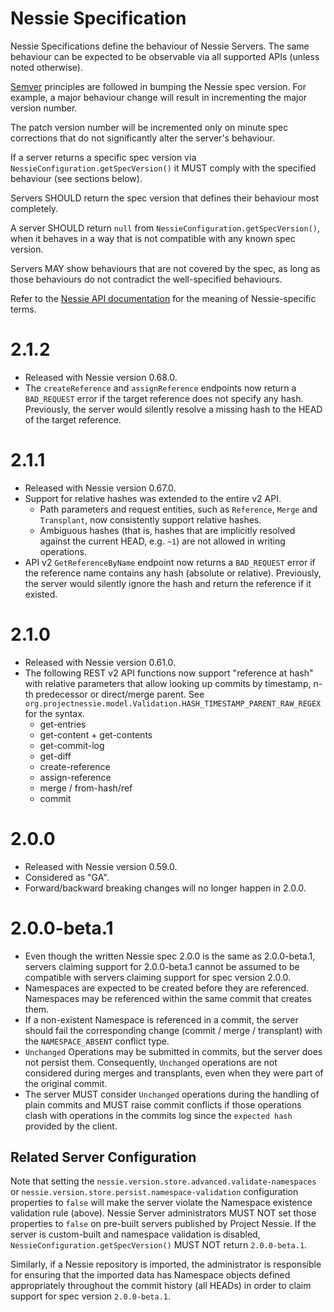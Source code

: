 # Nessie Specification

Nessie Specifications define the behaviour of Nessie Servers. The same behaviour can be expected to be observable
via all supported APIs (unless noted otherwise).

[Semver](https://semver.org/spec/v2.0.0.html) principles are followed in bumping the Nessie spec version.
For example, a major behaviour change will result in incrementing the major version number.

The patch version number will be incremented only on minute spec corrections that do not significantly alter the 
server's behaviour.

If a server returns a specific spec version via `NessieConfiguration.getSpecVersion()` it MUST comply with the
specified behaviour (see sections below).

Servers SHOULD return the spec version that defines their behaviour most completely.

A server SHOULD return `null` from `NessieConfiguration.getSpecVersion()`, when it behaves in a way that is not
compatible with any known spec version.

Servers MAY show behaviours that are not covered by the spec, as long as those behaviours do not contradict the
well-specified behaviours.

Refer to the [Nessie API documentation](./README.md) for the meaning of Nessie-specific terms.

# 2.1.2

* Released with Nessie version 0.68.0.
* The `createReference` and `assignReference` endpoints now return a `BAD_REQUEST` error if the target reference
  does not specify any hash. Previously, the server would silently resolve a missing hash to the HEAD of the target
  reference.

# 2.1.1

* Released with Nessie version 0.67.0.
* Support for relative hashes was extended to the entire v2 API. 
  * Path parameters and request entities, such as `Reference`, `Merge` and `Transplant`, now 
    consistently support relative hashes. 
  * Ambiguous hashes (that is, hashes that are implicitly resolved against the current HEAD, e.g.
    `~1`) are not allowed in writing operations.
* API v2 `GetReferenceByName` endpoint now returns a `BAD_REQUEST` error if the reference name 
  contains any hash (absolute or relative). Previously, the server would silently ignore the
  hash and return the reference if it existed.

# 2.1.0

* Released with Nessie version 0.61.0.
* The following REST v2 API functions now support "reference at hash" with relative parameters that
  allow looking up commits by timestamp, n-th predecessor or direct/merge parent.
  See `org.projectnessie.model.Validation.HASH_TIMESTAMP_PARENT_RAW_REGEX` for the syntax.
  * get-entries
  * get-content + get-contents
  * get-commit-log
  * get-diff
  * create-reference
  * assign-reference
  * merge / from-hash/ref
  * commit

# 2.0.0

* Released with Nessie version 0.59.0.
* Considered as "GA".
* Forward/backward breaking changes will no longer happen in 2.0.0.

# 2.0.0-beta.1

* Even though the written Nessie spec 2.0.0 is the same as 2.0.0-beta.1, servers claiming support for 2.0.0-beta.1 
  cannot be assumed to be compatible with servers claiming support for spec version 2.0.0.
* Namespaces are expected to be created before they are referenced. Namespaces may be referenced within the same 
  commit that creates them. 
* If a non-existent Namespace is referenced in a commit, the server should fail the corresponding change (commit 
  / merge / transplant) with the `NAMESPACE_ABSENT` conflict type.
* `Unchanged` Operations may be submitted in commits, but the server does not persist them. Consequently, `Unchanged`
  operations are not considered during merges and transplants, even when they were part of the original commit.
* The server MUST consider `Unchanged` operations during the handling of plain commits and MUST raise commit conflicts
  if those operations clash with operations in the commits log since the `expected hash` provided by the client.

## Related Server Configuration

Note that setting the `nessie.version.store.advanced.validate-namespaces` or
`nessie.version.store.persist.namespace-validation` configuration properties to `false` will 
make the server violate the Namespace existence validation rule (above). Nessie Server administrators MUST NOT set those
properties to `false` on pre-built servers published by Project Nessie. If the server is custom-built and namespace
validation is disabled, `NessieConfiguration.getSpecVersion()` MUST NOT return `2.0.0-beta.1`.

Similarly, if a Nessie repository is imported, the administrator is responsible for ensuring that the imported data
has Namespace objects defined appropriately throughout the commit history (all HEADs) in order to claim support for
spec version `2.0.0-beta.1`.

